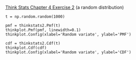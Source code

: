 [Think Stats Chapter 4 Exercise 2](http://greenteapress.com/thinkstats2/html/thinkstats2005.html#toc41) (a random distribution)


    t = np.random.random(1000)

    pmf = thinkstats2.Pmf(t)
    thinkplot.Pmf(pmf, linewidth=0.1)
    thinkplot.Config(xlabel='Random variate', ylabel='PMF')

    cdf = thinkstats2.Cdf(t)
    thinkplot.Cdf(cdf)
    thinkplot.Config(xlabel='Random variate', ylabel='CDF')
